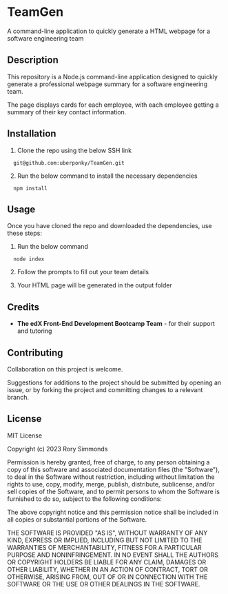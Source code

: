 # TeamGen

A command-line application to quickly generate a HTML webpage for a software engineering team

## Description

This repository is a Node.js command-line application designed to quickly generate a professional webpage summary for a software engineering team.

The page displays cards for each employee, with each employee getting a summary of their key contact information.

## Installation

1. Clone the repo using the below SSH link

```
  git@github.com:uberponky/TeamGen.git
```

2. Run the below command to install the necessary dependencies

```
  npm install
```

## Usage

Once you have cloned the repo and downloaded the dependencies, use these steps:

1. Run the below command

```
  node index
```

2. Follow the prompts to fill out your team details

3. Your HTML page will be generated in the output folder

## Credits

- **The edX Front-End Development Bootcamp Team** - for their support and tutoring

## Contributing

Collaboration on this project is welcome.

Suggestions for additions to the project should be submitted by opening an issue, or by forking the project and committing changes to a relevant branch.

## License

MIT License

Copyright (c) 2023 Rory Simmonds

Permission is hereby granted, free of charge, to any person obtaining a copy
of this software and associated documentation files (the "Software"), to deal
in the Software without restriction, including without limitation the rights
to use, copy, modify, merge, publish, distribute, sublicense, and/or sell
copies of the Software, and to permit persons to whom the Software is
furnished to do so, subject to the following conditions:

The above copyright notice and this permission notice shall be included in all
copies or substantial portions of the Software.

THE SOFTWARE IS PROVIDED "AS IS", WITHOUT WARRANTY OF ANY KIND, EXPRESS OR
IMPLIED, INCLUDING BUT NOT LIMITED TO THE WARRANTIES OF MERCHANTABILITY,
FITNESS FOR A PARTICULAR PURPOSE AND NONINFRINGEMENT. IN NO EVENT SHALL THE
AUTHORS OR COPYRIGHT HOLDERS BE LIABLE FOR ANY CLAIM, DAMAGES OR OTHER
LIABILITY, WHETHER IN AN ACTION OF CONTRACT, TORT OR OTHERWISE, ARISING FROM,
OUT OF OR IN CONNECTION WITH THE SOFTWARE OR THE USE OR OTHER DEALINGS IN THE
SOFTWARE.